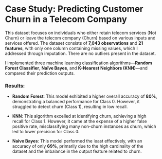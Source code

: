 
# Case Study: Predicting Customer Churn in a Telecom Company

This dataset focuses on individuals who either retain telecom services (Not Churn) or leave the telecom company (Churn) based on various inputs and services offered. The dataset consists of **7,043 observations** and **21 features**, with only one column containing missing values, which I addressed through imputation. There are no outliers present in the dataset.

I implemented three machine learning classification algorithms—**Random Forest Classifier**, **Naïve Bayes**, and **K-Nearest Neighbors (KNN)**—and compared their prediction outputs.

### Results:
- **Random Forest**: This model exhibited a higher overall accuracy of **80%**, demonstrating a balanced performance for Class 0. However, it struggled to detect churn (Class 1), resulting in low recall.
  
- **KNN**: This algorithm excelled at identifying churn, achieving a high recall for Class 1. However, it came at the expense of a higher false positive rate, misclassifying many non-churn instances as churn, which led to lower precision for Class 0.
  
- **Naive Bayes**: This model performed the least effectively, with an accuracy of only **69%**, primarily due to the high cardinality of the dataset and the imbalance in the output feature related to churn.

